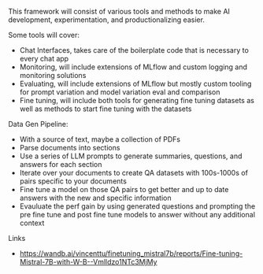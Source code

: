 This framework will consist of various tools and methods to make AI development, experimentation, and productionalizing easier.  

Some tools will cover:
- Chat Interfaces, takes care of the boilerplate code that is necessary to every chat app
- Monitoring, will include extensions of MLflow and custom logging and monitoring solutions
- Evaluating, will include extensions of MLflow but mostly custom tooling for prompt variation and model variation eval and comparison
- Fine tuning, will include both tools for generating fine tuning datasets as well as methods to start fine tuning with the datasets



Data Gen Pipeline:
- With a source of text, maybe a collection of PDFs
- Parse documents into sections
- Use a series of LLM prompts to generate summaries, questions, and answers for each section
- Iterate over your documents to create QA datasets with 100s-1000s of pairs specific to your documents
- Fine tune a model on those QA pairs to get better and up to date answers with the new and specific information
- Evauluate the perf gain by using generated questions and prompting the pre fine tune and post fine tune models to answer without any additional context



Links 
- https://wandb.ai/vincenttu/finetuning_mistral7b/reports/Fine-tuning-Mistral-7B-with-W-B--Vmlldzo1NTc3MjMy
